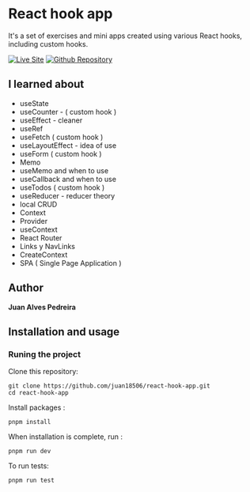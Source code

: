# React hook app

It's a set of exercises and mini apps created using various React hooks, including custom hooks.

[![Live Site](https://img.shields.io/static/v1?label=&message=Live%20Site&color=167200&style=for-the-badge)](https://juan18506.github.io/react-hook-app/)
[![Github Repository](https://img.shields.io/static/v1?label=&message=Github%20Repository&color=000000&style=for-the-badge&logo=github&logoColor=white)](https://github.com/juan18506/react-hook-app/)

## I learned about
 
- useState
- useCounter - ( custom hook )
- useEffect - cleaner
- useRef
- useFetch ( custom hook )
- useLayoutEffect - idea of use
- useForm ( custom hook )
- Memo
- useMemo and when to use
- useCallback and when to use
- useTodos ( custom hook )
- useReducer - reducer theory
- local CRUD
- Context
- Provider
- useContext
- React Router
- Links y NavLinks
- CreateContext
- SPA ( Single Page Application )

## Author 

**Juan Alves Pedreira**

## Installation and usage

### Runing the project

Clone this repository: 

```
git clone https://github.com/juan18506/react-hook-app.git
cd react-hook-app
```

Install packages :

```
pnpm install
```

When installation is complete, run :

```
pnpm run dev
```

To run tests:

```
pnpm run test
```
